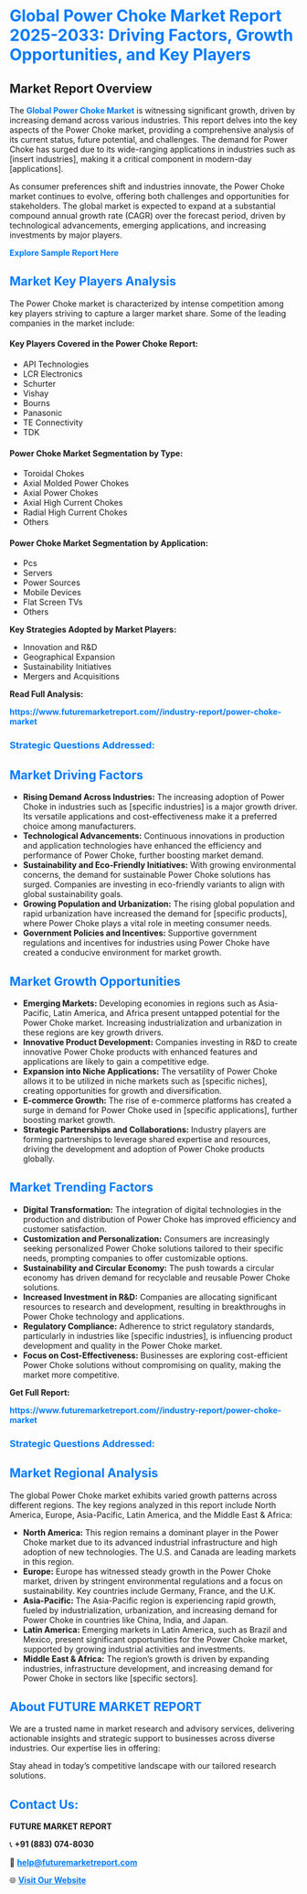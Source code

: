 <h1 style="color: #007BFF;">Global Power Choke Market Report 2025-2033: Driving Factors, Growth Opportunities, and Key Players</h1>

<section id="overview">
<h2>Market Report Overview</h2>
<p>The <a href="https://www.futuremarketreport.com//industry-report/power-choke-market" style="color: #007BFF; text-decoration: none;"><strong>Global Power Choke Market</strong></a> is witnessing significant growth, driven by increasing demand across various industries. This report delves into the key aspects of the Power Choke market, providing a comprehensive analysis of its current status, future potential, and challenges. The demand for Power Choke has surged due to its wide-ranging applications in industries such as [insert industries], making it a critical component in modern-day [applications].</p>
<p>As consumer preferences shift and industries innovate, the Power Choke market continues to evolve, offering both challenges and opportunities for stakeholders. The global market is expected to expand at a substantial compound annual growth rate (CAGR) over the forecast period, driven by technological advancements, emerging applications, and increasing investments by major players.</p>
</section>

<section id="overview">
<p><a href="https://www.futuremarketreport.com//request-sample/reportId=81816" style="color: #007BFF; text-decoration: none;"><strong>Explore Sample Report Here</strong></a></p>
</section>

<section id="key-players">
<h2 style="color: #007BFF;">Market Key Players Analysis</h2>
<p>The Power Choke market is characterized by intense competition among key players striving to capture a larger market share. Some of the leading companies in the market include:</p>
<h4>Key Players Covered in the Power Choke Report:</h4>
<ul><li>API Technologies</li><li>LCR Electronics</li><li>Schurter</li><li>Vishay</li><li>Bourns</li><li>Panasonic</li><li>TE Connectivity</li><li>TDK</li></ul>
<h4>Power Choke Market Segmentation by Type:</h4>
<ul><li>Toroidal Chokes</li><li>Axial Molded Power Chokes</li><li>Axial Power Chokes</li><li>Axial High Current Chokes</li><li>Radial High Current Chokes</li><li>Others</li></ul>

<h4>Power Choke Market Segmentation by Application:</h4>
<ul><li>Pcs</li><li>Servers</li><li>Power Sources</li><li>Mobile Devices</li><li>Flat Screen TVs</li><li>Others</li></ul>
<p><strong>Key Strategies Adopted by Market Players:</strong></p>
<ul>
<li>Innovation and R&D</li>
<li>Geographical Expansion</li>
<li>Sustainability Initiatives</li>
<li>Mergers and Acquisitions</li>
</ul>
</section>

<section>
<p><strong>Read Full Analysis: </strong></p><a href="https://www.futuremarketreport.com//industry-report/power-choke-market" style="color: #007BFF; text-decoration: none;"><strong>https://www.futuremarketreport.com//industry-report/power-choke-market</strong></a>
<h3 style="color: #007BFF;">Strategic Questions Addressed:</h3>
</section>

<section id="driving-factors">
<h2 style="color: #007BFF;">Market Driving Factors</h2>
<ul>
<li><strong>Rising Demand Across Industries:</strong> The increasing adoption of Power Choke in industries such as [specific industries] is a major growth driver. Its versatile applications and cost-effectiveness make it a preferred choice among manufacturers.</li>
<li><strong>Technological Advancements:</strong> Continuous innovations in production and application technologies have enhanced the efficiency and performance of Power Choke, further boosting market demand.</li>
<li><strong>Sustainability and Eco-Friendly Initiatives:</strong> With growing environmental concerns, the demand for sustainable Power Choke solutions has surged. Companies are investing in eco-friendly variants to align with global sustainability goals.</li>
<li><strong>Growing Population and Urbanization:</strong> The rising global population and rapid urbanization have increased the demand for [specific products], where Power Choke plays a vital role in meeting consumer needs.</li>
<li><strong>Government Policies and Incentives:</strong> Supportive government regulations and incentives for industries using Power Choke have created a conducive environment for market growth.</li>
</ul>
</section>

<section id="growth-opportunities">
<h2 style="color: #007BFF;">Market Growth Opportunities</h2>
<ul>
<li><strong>Emerging Markets:</strong> Developing economies in regions such as Asia-Pacific, Latin America, and Africa present untapped potential for the Power Choke market. Increasing industrialization and urbanization in these regions are key growth drivers.</li>
<li><strong>Innovative Product Development:</strong> Companies investing in R&D to create innovative Power Choke products with enhanced features and applications are likely to gain a competitive edge.</li>
<li><strong>Expansion into Niche Applications:</strong> The versatility of Power Choke allows it to be utilized in niche markets such as [specific niches], creating opportunities for growth and diversification.</li>
<li><strong>E-commerce Growth:</strong> The rise of e-commerce platforms has created a surge in demand for Power Choke used in [specific applications], further boosting market growth.</li>
<li><strong>Strategic Partnerships and Collaborations:</strong> Industry players are forming partnerships to leverage shared expertise and resources, driving the development and adoption of Power Choke products globally.</li>
</ul>
</section>

<section id="trending-factors">
<h2 style="color: #007BFF;">Market Trending Factors</h2>
<ul>
<li><strong>Digital Transformation:</strong> The integration of digital technologies in the production and distribution of Power Choke has improved efficiency and customer satisfaction.</li>
<li><strong>Customization and Personalization:</strong> Consumers are increasingly seeking personalized Power Choke solutions tailored to their specific needs, prompting companies to offer customizable options.</li>
<li><strong>Sustainability and Circular Economy:</strong> The push towards a circular economy has driven demand for recyclable and reusable Power Choke solutions.</li>
<li><strong>Increased Investment in R&D:</strong> Companies are allocating significant resources to research and development, resulting in breakthroughs in Power Choke technology and applications.</li>
<li><strong>Regulatory Compliance:</strong> Adherence to strict regulatory standards, particularly in industries like [specific industries], is influencing product development and quality in the Power Choke market.</li>
<li><strong>Focus on Cost-Effectiveness:</strong> Businesses are exploring cost-efficient Power Choke solutions without compromising on quality, making the market more competitive.</li>
</ul>
</section>

<section>
<p><strong>Get Full Report: </strong></p><a href="https://www.futuremarketreport.com//industry-report/power-choke-market" style="color: #007BFF; text-decoration: none;"><strong>https://www.futuremarketreport.com//industry-report/power-choke-market</strong></a>
<h3 style="color: #007BFF;">Strategic Questions Addressed:</h3>
</section>


<section id="regional-analysis">
<h2 style="color: #007BFF;">Market Regional Analysis</h2>
<p>The global Power Choke market exhibits varied growth patterns across different regions. The key regions analyzed in this report include North America, Europe, Asia-Pacific, Latin America, and the Middle East & Africa:</p>
<ul>
<li><strong>North America:</strong> This region remains a dominant player in the Power Choke market due to its advanced industrial infrastructure and high adoption of new technologies. The U.S. and Canada are leading markets in this region.</li>
<li><strong>Europe:</strong> Europe has witnessed steady growth in the Power Choke market, driven by stringent environmental regulations and a focus on sustainability. Key countries include Germany, France, and the U.K.</li>
<li><strong>Asia-Pacific:</strong> The Asia-Pacific region is experiencing rapid growth, fueled by industrialization, urbanization, and increasing demand for Power Choke in countries like China, India, and Japan.</li>
<li><strong>Latin America:</strong> Emerging markets in Latin America, such as Brazil and Mexico, present significant opportunities for the Power Choke market, supported by growing industrial activities and investments.</li>
<li><strong>Middle East & Africa:</strong> The region’s growth is driven by expanding industries, infrastructure development, and increasing demand for Power Choke in sectors like [specific sectors].</li>
</ul>
</section>

<footer>
<h2 style="color: #007BFF;">About FUTURE MARKET REPORT</h2>
<p>We are a trusted name in market research and advisory services, delivering actionable insights and strategic support to businesses across diverse industries. Our expertise lies in offering:</p>

<p>Stay ahead in today’s competitive landscape with our tailored research solutions.</p>

<h2 style="color: #007BFF;">Contact Us:</h2>
<p><strong>FUTURE MARKET REPORT</strong></p>
<p>📞 <strong>+91 (883) 074-8030</strong></p>
<p>📧 <strong><a href="mailto:help@futuremarketreport.com" style="color: #007BFF;">help@futuremarketreport.com</a></strong></p>
<p>🌐 <strong><a href="https://www.futuremarketreport.com/" style="color: #007BFF;">Visit Our Website</a></strong></p>
</footer>